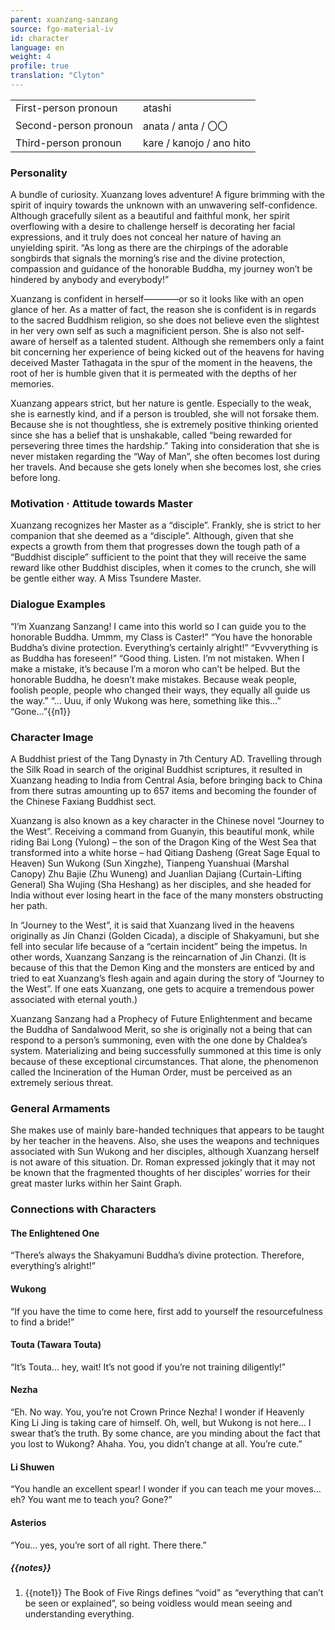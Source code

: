 ```yaml
---
parent: xuanzang-sanzang
source: fgo-material-iv
id: character
language: en
weight: 4
profile: true
translation: "Clyton"
---
```


<table>
  <tr><td>First-person pronoun</td><td>atashi</td></tr>
  <tr><td>Second-person pronoun</td><td>anata / anta / 〇〇</td></tr>
  <tr><td>Third-person pronoun</td><td>kare / kanojo / ano hito</td></tr>
</table>

### Personality

A bundle of curiosity. Xuanzang loves adventure! A figure brimming with the spirit of inquiry towards the unknown with an unwavering self-confidence. Although gracefully silent as a beautiful and faithful monk, her spirit overflowing with a desire to challenge herself is decorating her facial expressions, and it truly does not conceal her nature of having an unyielding spirit. “As long as there are the chirpings of the adorable songbirds that signals the morning’s rise and the divine protection, compassion and guidance of the honorable Buddha, my journey won’t be hindered by anybody and everybody!”

Xuanzang is confident in herself————or so it looks like with an open glance of her. As a matter of fact, the reason she is confident is in regards to the sacred Buddhism religion, so she does not believe even the slightest in her very own self as such a magnificient person. She is also not self-aware of herself as a talented student. Although she remembers only a faint bit concerning her experience of being kicked out of the heavens for having deceived Master Tathagata in the spur of the moment in the heavens, the root of her is humble given that it is permeated with the depths of her memories.

Xuanzang appears strict, but her nature is gentle. Especially to the weak, she is earnestly kind, and if a person is troubled, she will not forsake them. Because she is not thoughtless, she is extremely positive thinking oriented since she has a belief that is unshakable, called “being rewarded for persevering three times the hardship.” Taking into consideration that she is never mistaken regarding the “Way of Man”, she often becomes lost during her travels. And because she gets lonely when she becomes lost, she cries before long.

### Motivation · Attitude towards Master

Xuanzang recognizes her Master as a “disciple”. Frankly, she is strict to her companion that she deemed as a “disciple”. Although, given that she expects a growth from them that progresses down the tough path of a “Buddhist disciple” sufficient to the point that they will receive the same reward like other Buddhist disciples, when it comes to the crunch, she will be gentle either way. A Miss Tsundere Master.

### Dialogue Examples

“I’m Xuanzang Sanzang! I came into this world so I can guide you to the honorable Buddha. Ummm, my Class is Caster!”
“You have the honorable Buddha’s divine protection. Everything’s certainly alright!”
“Evvverything is as Buddha has foreseen!”
“Good thing. Listen. I’m not mistaken. When I make a mistake, it’s because I’m a moron who can’t be helped. But the honorable Buddha, he doesn’t make mistakes. Because weak people, foolish people, people who changed their ways, they equally all guide us the way.”
“… Uuu, if only Wukong was here, something like this…”
“Gone…”{{n1}}

### Character Image

A Buddhist priest of the Tang Dynasty in 7th Century AD. Travelling through the Silk Road in search of the original Buddhist scriptures, it resulted in Xuanzang heading to India from Central Asia, before bringing back to China from there sutras amounting up to 657 items and becoming the founder of the Chinese Faxiang Buddhist sect.

Xuanzang is also known as a key character in the Chinese novel “Journey to the West”. Receiving a command from Guanyin, this beautiful monk, while riding Bai Long (Yulong) – the son of the Dragon King of the West Sea that transformed into a white horse – had Qitiang Dasheng (Great Sage Equal to Heaven) Sun Wukong (Sun Xingzhe), Tianpeng Yuanshuai (Marshal Canopy) Zhu Bajie (Zhu Wuneng) and Juanlian Dajiang (Curtain-Lifting General) Sha Wujing (Sha Heshang) as her disciples, and she headed for India without ever losing heart in the face of the many monsters obstructing her path.

In “Journey to the West”, it is said that Xuanzang lived in the heavens originally as Jin Chanzi (Golden Cicada), a disciple of Shakyamuni, but she fell into secular life because of a “certain incident” being the impetus. In other words, Xuanzang Sanzang is the reincarnation of Jin Chanzi. (It is because of this that the Demon King and the monsters are enticed by and tried to eat Xuanzang’s flesh again and again during the story of “Journey to the West”. If one eats Xuanzang, one gets to acquire a tremendous power associated with eternal youth.)

Xuanzang Sanzang had a Prophecy of Future Enlightenment and became the Buddha of Sandalwood Merit, so she is originally not a being that can respond to a person’s summoning, even with the one done by Chaldea’s system. Materializing and being successfully summoned at this time is only because of these exceptional circumstances. That alone, the phenomenon called the Incineration of the Human Order, must be perceived as an extremely serious threat.

### General Armaments

She makes use of mainly bare-handed techniques that appears to be taught by her teacher in the heavens. Also, she uses the weapons and techniques associated with Sun Wukong and her disciples, although Xuanzang herself is not aware of this situation. Dr. Roman expressed jokingly that it may not be known that the fragmented thoughts of her disciples’ worries for their great master lurks within her Saint Graph.

### Connections with Characters

#### The Enlightened One

“There’s always the Shakyamuni Buddha’s divine protection. Therefore, everything’s alright!”

#### Wukong

“If you have the time to come here, first add to yourself the resourcefulness to find a bride!”

#### Touta (Tawara Touta)

“It’s Touta… hey, wait! It’s not good if you’re not training diligently!”

#### Nezha

“Eh. No way. You, you’re not Crown Prince Nezha!
I wonder if Heavenly King Li Jing is taking care of himself.
Oh, well, but Wukong is not here… I swear that’s the truth. By some chance, are you minding about the fact that you lost to Wukong? Ahaha. You, you didn’t change at all. You’re cute.”

#### Li Shuwen

“You handle an excellent spear! I wonder if you can teach me your moves… eh? You want me to teach you? Gone?”

#### Asterios

“You… yes, you’re sort of all right. There there.”

##### {{notes}}

1. {{note1}} The Book of Five Rings defines “void” as “everything that can’t be seen or explained”, so being voidless would mean seeing and understanding everything.
